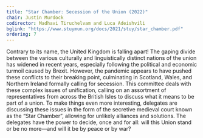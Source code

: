 ```yaml
---
title: "Star Chamber: Secession of the Union (2022)"
chair: Justin Murdock
codirector: Madhavi Tiruchelvam and Luca Adeishvili
bglink: "https://www.stuymun.org/docs/2021/stuy/star_chamber.pdf"
ordering: 7
---
```

Contrary to its name, the United Kingdom is falling apart! The gaping divide between the various culturally and linguistically distinct nations of the union has widened in recent years, especially following the political and economic turmoil caused by Brexit.  However, the pandemic appears to have pushed these conflicts to their breaking point, culminating in Scotland, Wales, and Northern Ireland formally calling for secession. This committee deals with these complex issues of unification, calling on an assortment of representatives from across the British Isles to discuss what it means to be part of a union. To make things even more interesting, delegates are discussing these issues in the form of the secretive medieval court known as the “Star Chamber”, allowing for unlikely alliances and solutions. The delegates have the power to decide, once and for all: will this Union stand or be no more—and will it be by peace or by war?
